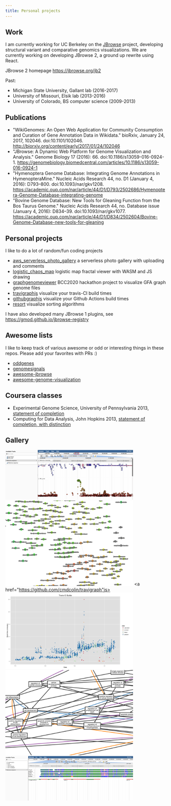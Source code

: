 ```yaml
---
title: Personal projects
---
```


## Work

I am currently working for UC Berkeley on the <a href="https://jbrowse.org">JBrowse</a> project, developing structural variant and comparative genomics visualizations. We are currently working on developing JBrowse 2, a ground up rewrite using React.

JBrowse 2 homepage <a href="https://jbrowse.org/jb2">https://jbrowse.org/jb2</a>

Past:

- Michigan State University, Gallant lab (2016-2017)
- University of Missouri, Elsik lab (2013-2016)
- University of Colorado, BS computer science (2009-2013)

## Publications

- "WikiGenomes: An Open Web Application for Community Consumption and Curation of Gene Annotation Data in Wikidata." bioRxiv, January 24, 2017, 102046. doi:10.1101/102046. <http://biorxiv.org/content/early/2017/01/24/102046>
- "JBrowse: A Dynamic Web Platform for Genome Visualization and Analysis." Genome Biology 17 (2016): 66. doi:10.1186/s13059-016-0924-1. <https://genomebiology.biomedcentral.com/articles/10.1186/s13059-016-0924-1>
- "Hymenoptera Genome Database: Integrating Genome Annotations in HymenopteraMine." Nucleic Acids Research 44, no. D1 (January 4, 2016): D793–800. doi:10.1093/nar/gkv1208. <https://academic.oup.com/nar/article/44/D1/D793/2502686/Hymenoptera-Genome-Database-integrating-genome>
- "Bovine Genome Database: New Tools for Gleaning Function from the Bos Taurus Genome." Nucleic Acids Research 44, no. Database issue (January 4, 2016): D834–39. doi:10.1093/nar/gkv1077. <https://academic.oup.com/nar/article/44/D1/D834/2502604/Bovine-Genome-Database-new-tools-for-gleaning>

## Personal projects

I like to do a lot of random/fun coding projects

- [aws_serverless_photo_gallery](https://github.com/cmdcolin/aws_serverless_photo_gallery/) a serverless photo gallery with uploading and comments
- [logistic_chaos_map](https://cmdcolin.github.io/logistic_chaos_map/) logistic map fractal viewer with WASM and JS drawing
- [graphgenomeviewer](https://cmdcolin.github.io/graphgenomeviewer) BCC2020 hackathon project to visualize GFA graph genome files
- [travigraphjs](https://cmdcolin.github.io/travigraphjs) visualize your travis-CI build times
- [githubgraphjs](https://cmdcolin.github.io/githubgraphjs) visualize your Github Actions build times
- [resort](https://cmdcolin.github.io/resort/qs.html) visualize sorting algorithms

I have also developed many JBrowse 1 plugins, see <https://gmod.github.io/jbrowse-registry>

## Awesome lists

I like to keep track of various awesome or odd or interesting things in these
repos. Please add your favorites with PRs :)

- [oddgenes](https://github.com/cmdcolin/oddgenes)
- [genomesignals](https://github.com/cmdcolin/genomesignals)
- [awesome-jbrowse](https://github.com/cmdcolin/awesome-jbrowse)
- [awesome-genome-visualization](https://github.com/cmdcolin/awesome-genome-visualization)

## Coursera classes

- Experimental Genome Science, University of Pennsylvania 2013, [statement of completion](genomesci.pdf)
- Computing for Data Analysis, John Hopkins 2013, [statement of completion, with distinction](compdata.pdf)

## Gallery

<a href="https://github.com/elsiklab/gwasviewer"><img src="/static/gwasviewer.png" width=400 /></a>
<a href="https://github.com/cmdcolin/tumblrgraph2"><img src="/static/tumblrgraph.png" width=400 /></a>
<a href="https://github.com/cmdcolin/travigraph"js><img src="/static/travigraph.png" width=400 /></a>
<a href="https://github.com/elsiklab/ontograph"><img src="/static/ontograph.png" width=400 /></a>
<a href="https://github.com/cmdcolin/mafviewer"><img src="/static/mafviewer.png" width=400 /></a>
